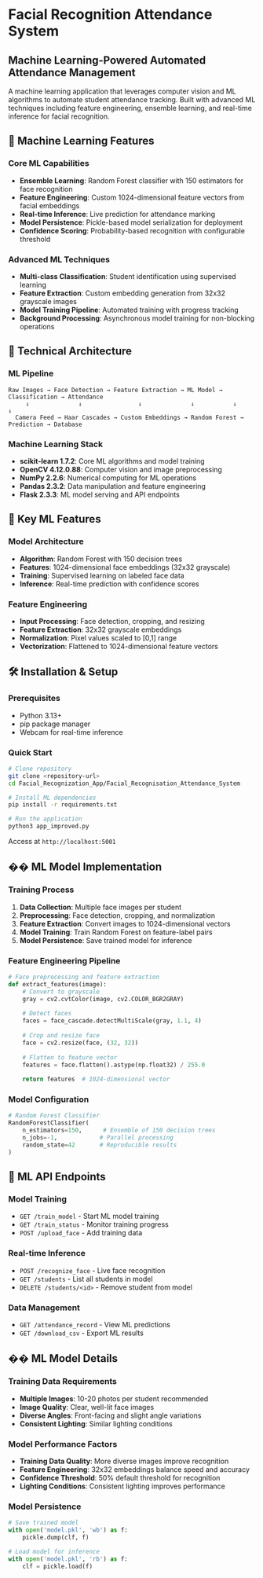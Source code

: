 # Facial Recognition Attendance System
## Machine Learning-Powered Automated Attendance Management

A machine learning application that leverages computer vision and ML algorithms to automate student attendance tracking. Built with advanced ML techniques including feature engineering, ensemble learning, and real-time inference for facial recognition.

## 🧠 Machine Learning Features

### Core ML Capabilities
- **Ensemble Learning**: Random Forest classifier with 150 estimators for face recognition
- **Feature Engineering**: Custom 1024-dimensional feature vectors from facial embeddings
- **Real-time Inference**: Live prediction for attendance marking
- **Model Persistence**: Pickle-based model serialization for deployment
- **Confidence Scoring**: Probability-based recognition with configurable threshold

### Advanced ML Techniques
- **Multi-class Classification**: Student identification using supervised learning
- **Feature Extraction**: Custom embedding generation from 32x32 grayscale images
- **Model Training Pipeline**: Automated training with progress tracking
- **Background Processing**: Asynchronous model training for non-blocking operations

## 🔬 Technical Architecture

### ML Pipeline
```
Raw Images → Face Detection → Feature Extraction → ML Model → Classification → Attendance
     ↓              ↓                ↓              ↓           ↓              ↓
  Camera Feed → Haar Cascades → Custom Embeddings → Random Forest → Prediction → Database
```

### Machine Learning Stack
- **scikit-learn 1.7.2**: Core ML algorithms and model training
- **OpenCV 4.12.0.88**: Computer vision and image preprocessing
- **NumPy 2.2.6**: Numerical computing for ML operations
- **Pandas 2.3.2**: Data manipulation and feature engineering
- **Flask 2.3.3**: ML model serving and API endpoints

## 🎯 Key ML Features

### Model Architecture
- **Algorithm**: Random Forest with 150 decision trees
- **Features**: 1024-dimensional face embeddings (32x32 grayscale)
- **Training**: Supervised learning on labeled face data
- **Inference**: Real-time prediction with confidence scores

### Feature Engineering
- **Input Processing**: Face detection, cropping, and resizing
- **Feature Extraction**: 32x32 grayscale embeddings
- **Normalization**: Pixel values scaled to [0,1] range
- **Vectorization**: Flattened to 1024-dimensional feature vectors

## 🛠️ Installation & Setup

### Prerequisites
- Python 3.13+
- pip package manager
- Webcam for real-time inference

### Quick Start
```bash
# Clone repository
git clone <repository-url>
cd Facial_Recognization_App/Facial_Recognisation_Attendance_System

# Install ML dependencies
pip install -r requirements.txt

# Run the application
python3 app_improved.py
```

Access at `http://localhost:5001`

## �� ML Model Implementation

### Training Process
1. **Data Collection**: Multiple face images per student
2. **Preprocessing**: Face detection, cropping, and normalization
3. **Feature Extraction**: Convert images to 1024-dimensional vectors
4. **Model Training**: Train Random Forest on feature-label pairs
5. **Model Persistence**: Save trained model for inference

### Feature Engineering Pipeline
```python
# Face preprocessing and feature extraction
def extract_features(image):
    # Convert to grayscale
    gray = cv2.cvtColor(image, cv2.COLOR_BGR2GRAY)
    
    # Detect faces
    faces = face_cascade.detectMultiScale(gray, 1.1, 4)
    
    # Crop and resize face
    face = cv2.resize(face, (32, 32))
    
    # Flatten to feature vector
    features = face.flatten().astype(np.float32) / 255.0
    
    return features  # 1024-dimensional vector
```

### Model Configuration
```python
# Random Forest Classifier
RandomForestClassifier(
    n_estimators=150,      # Ensemble of 150 decision trees
    n_jobs=-1,            # Parallel processing
    random_state=42       # Reproducible results
)
```

## 🚀 ML API Endpoints

### Model Training
- `GET /train_model` - Start ML model training
- `GET /train_status` - Monitor training progress
- `POST /upload_face` - Add training data

### Real-time Inference
- `POST /recognize_face` - Live face recognition
- `GET /students` - List all students in model
- `DELETE /students/<id>` - Remove student from model

### Data Management
- `GET /attendance_record` - View ML predictions
- `GET /download_csv` - Export ML results


## �� ML Model Details

### Training Data Requirements
- **Multiple Images**: 10-20 photos per student recommended
- **Image Quality**: Clear, well-lit face images
- **Diverse Angles**: Front-facing and slight angle variations
- **Consistent Lighting**: Similar lighting conditions

### Model Performance Factors
- **Training Data Quality**: More diverse images improve recognition
- **Feature Engineering**: 32x32 embeddings balance speed and accuracy
- **Confidence Threshold**: 50% default threshold for recognition
- **Lighting Conditions**: Consistent lighting improves performance

### Model Persistence
```python
# Save trained model
with open('model.pkl', 'wb') as f:
    pickle.dump(clf, f)

# Load model for inference
with open('model.pkl', 'rb') as f:
    clf = pickle.load(f)
```

